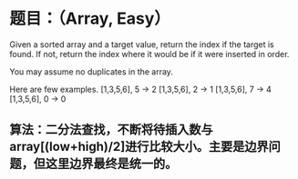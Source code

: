 # 题目：（Array, Easy）
Given a sorted array and a target value, return the index if the target is found. If not, return the index where it would be if it were inserted in order.

You may assume no duplicates in the array.

Here are few examples.
[1,3,5,6], 5 → 2
[1,3,5,6], 2 → 1
[1,3,5,6], 7 → 4
[1,3,5,6], 0 → 0

## 算法：二分法查找，不断将待插入数与array[(low+high)/2]进行比较大小。主要是边界问题，但这里边界最终是统一的。
